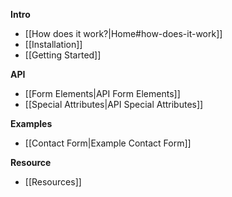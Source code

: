 **Intro**
- [[How does it work?|Home#how-does-it-work]]
- [[Installation]]
- [[Getting Started]]

**API**
- [[Form Elements|API Form Elements]]
- [[Special Attributes|API Special Attributes]]

**Examples**
- [[Contact Form|Example Contact Form]]

**Resource**
- [[Resources]]
